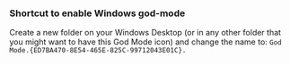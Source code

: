 ### Shortcut to enable Windows god-mode

Create a new folder on your Windows Desktop (or in any other folder that you might want to have this God Mode icon) and change the name to:
```God Mode.{ED7BA470-8E54-465E-825C-99712043E01C}.```

